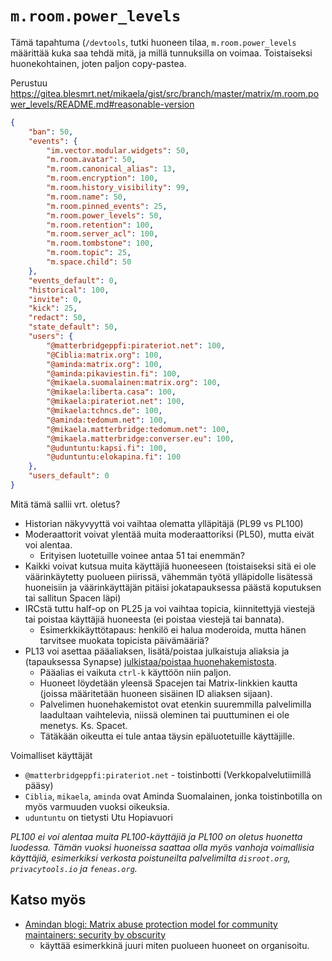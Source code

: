 # `m.room.power_levels`

Tämä tapahtuma (`/devtools`, tutki huoneen tilaa, `m.room.power_levels`
määrittää kuka saa tehdä mitä, ja millä tunnuksilla on voimaa. Toistaiseksi
huonekohtainen, joten paljon copy-pastea.

Perustuu https://gitea.blesmrt.net/mikaela/gist/src/branch/master/matrix/m.room.power_levels/README.md#reasonable-version

```json
{
	"ban": 50,
	"events": {
		"im.vector.modular.widgets": 50,
		"m.room.avatar": 50,
		"m.room.canonical_alias": 13,
		"m.room.encryption": 100,
		"m.room.history_visibility": 99,
		"m.room.name": 50,
		"m.room.pinned_events": 25,
		"m.room.power_levels": 50,
		"m.room.retention": 100,
		"m.room.server_acl": 100,
		"m.room.tombstone": 100,
		"m.room.topic": 25,
		"m.space.child": 50
	},
	"events_default": 0,
	"historical": 100,
	"invite": 0,
	"kick": 25,
	"redact": 50,
	"state_default": 50,
	"users": {
		"@matterbridgeppfi:pirateriot.net": 100,
		"@Ciblia:matrix.org": 100,
		"@aminda:matrix.org": 100,
		"@aminda:pikaviestin.fi": 100,
		"@mikaela.suomalainen:matrix.org": 100,
		"@mikaela:liberta.casa": 100,
		"@mikaela:pirateriot.net": 100,
		"@mikaela:tchncs.de": 100,
		"@aminda:tedomum.net": 100,
		"@mikaela.matterbridge:tedomum.net": 100,
		"@mikaela.matterbridge:converser.eu": 100,
		"@uduntuntu:kapsi.fi": 100,
		"@uduntuntu:elokapina.fi": 100
	},
	"users_default": 0
}
```

Mitä tämä sallii vrt. oletus?

* Historian näkyvyyttä voi vaihtaa olematta ylläpitäjä (PL99 vs PL100)
* Moderaattorit voivat ylentää muita moderaattoriksi (PL50), mutta eivät voi alentaa.
  * Erityisen luotetuille voinee antaa 51 tai enemmän?
* Kaikki voivat kutsua muita käyttäjiä huoneeseen (toistaiseksi sitä ei ole väärinkäytetty
  puolueen piirissä, vähemmän työtä ylläpidolle lisätessä huoneisiin ja väärinkäyttäjän pitäisi
  jokatapauksessa päästä koputuksen tai sallitun Spacen läpi)
* IRCstä tuttu half-op on PL25 ja voi vaihtaa topicia, kiinnitettyjä viestejä
  tai poistaa käyttäjiä huoneesta (ei poistaa viestejä tai bannata).
  * Esimerkkikäyttötapaus: henkilö ei halua moderoida, mutta hänen tarvitsee muokata
    topicista päivämääriä?
* PL13 voi asettaa pääaliaksen, lisätä/poistaa julkaistuja aliaksia ja
  (tapauksessa Synapse) [julkistaa/poistaa huonehakemistosta](https://github.com/vector-im/element-web/issues/13835).
  * Pääalias ei vaikuta `ctrl-k` käyttöön niin paljon.
  * Huoneet löydetään yleensä Spacejen tai Matrix-linkkien kautta
    (joissa määritetään huoneen sisäinen ID aliaksen sijaan).
  * Palvelimen huonehakemistot ovat etenkin suuremmilla palvelimilla laadultaan
    vaihtelevia, niissä oleminen tai puuttuminen ei ole menetys. Ks. Spacet.
  * Tätäkään oikeutta ei tule antaa täysin epäluotetuille käyttäjille.

Voimalliset käyttäjät

* `@matterbridgeppfi:pirateriot.net` - toistinbotti (Verkkopalvelutiimillä pääsy)
* `Ciblia`, `mikaela`, `aminda` ovat Aminda Suomalainen, jonka toistinbotilla on
  myös varmuuden vuoksi oikeuksia.
* `uduntuntu` on tietysti Utu Hopiavuori

*PL100 ei voi alentaa muita PL100-käyttäjiä ja PL100 on oletus huonetta luodessa.
Tämän vuoksi huoneissa saattaa olla myös vanhoja voimallisia käyttäjiä, esimerkiksi
verkosta poistuneilta palvelimilta `disroot.org`, `privacytools.io` ja `feneas.org`.*

## Katso myös

* [Amindan blogi: Matrix abuse protection model for community maintainers: security by obscurity](https://www.aminda.eu/blog/english/2021/12/05/matrix-community-abuse-security-by-obscurity.html)
  * käyttää esimerkkinä juuri miten puolueen huoneet on organisoitu.
